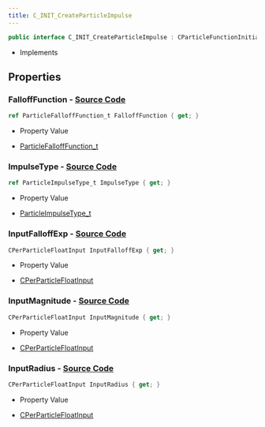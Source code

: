 ```yaml
---
title: C_INIT_CreateParticleImpulse
---
```


```csharp
public interface C_INIT_CreateParticleImpulse : CParticleFunctionInitializer, CParticleFunction, ISchemaClass<CParticleFunction>, ISchemaClass<CParticleFunctionInitializer>, ISchemaClass<C_INIT_CreateParticleImpulse>, ISchemaField, ISchemaClass, INativeHandle
```

- Implements

## Properties

### **FalloffFunction** - [Source Code](https://github.com/swiftly-solution/swiftlys2/blob/main/managed/src/SwiftlyS2.Generated/Schemas/Interfaces/C_INIT_CreateParticleImpulse.cs#L20)

```csharp
ref ParticleFalloffFunction_t FalloffFunction { get; }
```

- Property Value

- [ParticleFalloffFunction_t](/docs/api/shared/schemadefinitions/particlefallofffunction_t)

### **ImpulseType** - [Source Code](https://github.com/swiftly-solution/swiftlys2/blob/main/managed/src/SwiftlyS2.Generated/Schemas/Interfaces/C_INIT_CreateParticleImpulse.cs#L24)

```csharp
ref ParticleImpulseType_t ImpulseType { get; }
```

- Property Value

- [ParticleImpulseType_t](/docs/api/shared/schemadefinitions/particleimpulsetype_t)

### **InputFalloffExp** - [Source Code](https://github.com/swiftly-solution/swiftlys2/blob/main/managed/src/SwiftlyS2.Generated/Schemas/Interfaces/C_INIT_CreateParticleImpulse.cs#L22)

```csharp
CPerParticleFloatInput InputFalloffExp { get; }
```

- Property Value

- [CPerParticleFloatInput](/docs/api/shared/schemadefinitions/cperparticlefloatinput)

### **InputMagnitude** - [Source Code](https://github.com/swiftly-solution/swiftlys2/blob/main/managed/src/SwiftlyS2.Generated/Schemas/Interfaces/C_INIT_CreateParticleImpulse.cs#L18)

```csharp
CPerParticleFloatInput InputMagnitude { get; }
```

- Property Value

- [CPerParticleFloatInput](/docs/api/shared/schemadefinitions/cperparticlefloatinput)

### **InputRadius** - [Source Code](https://github.com/swiftly-solution/swiftlys2/blob/main/managed/src/SwiftlyS2.Generated/Schemas/Interfaces/C_INIT_CreateParticleImpulse.cs#L16)

```csharp
CPerParticleFloatInput InputRadius { get; }
```

- Property Value

- [CPerParticleFloatInput](/docs/api/shared/schemadefinitions/cperparticlefloatinput)

